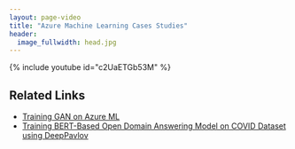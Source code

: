```yaml
---
layout: page-video
title: "Azure Machine Learning Cases Studies"
header:
  image_fullwidth: head.jpg
---
```


{% include youtube id="c2UaETGb53M" %}

## Related Links

* [Training GAN on Azure ML](https://soshnikov.com/scienceart/creating-generative-art-using-gan-on-azureml/)
* [Training BERT-Based Open Domain Answering Model on COVID Dataset using DeepPavlov](https://soshnikov.com/azure/deep-pavlov-answers-covid-questions/)
